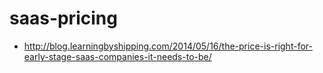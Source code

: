 # saas-pricing

- http://blog.learningbyshipping.com/2014/05/16/the-price-is-right-for-early-stage-saas-companies-it-needs-to-be/
